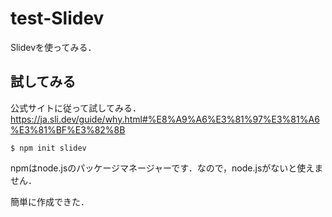 # test-Slidev
 Slidevを使ってみる．

## 試してみる
公式サイトに従って試してみる．
https://ja.sli.dev/guide/why.html#%E8%A9%A6%E3%81%97%E3%81%A6%E3%81%BF%E3%82%8B

```shell
$ npm init slidev
```

npmはnode.jsのパッケージマネージャーです．なので，node.jsがないと使えません．

簡単に作成できた．